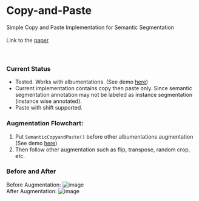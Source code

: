 # Copy-and-Paste
Simple Copy and Paste Implementation for Semantic Segmentation
</br>
</br>
Link to the [paper](https://arxiv.org/abs/2012.07177) </br>
</br>
</br>

### Current Status
- Tested. Works with albumentations. (See demo [here](https://github.com/WeiChihChern/copy-and-paste/blob/main/Example/Demo.ipynb "here"))
- Current implementation contains copy then paste only. Since semantic segmentation annotation may not be labeled as instance segmentation (instance wise annotated).
- Paste with shift supported.

### Augmentation Flowchart:
1.  Put `SemanticCopyandPaste()` before other albumentations augmentation (See demo [here](https://github.com/WeiChihChern/copy-and-paste/blob/main/Example/Demo.ipynb "here"))
2. Then follow other augmentation such as flip, transpose, random crop, etc.


### Before and After
Before Augmentation:
![image](https://user-images.githubusercontent.com/40074617/113963987-9a385a00-97f8-11eb-8ee3-6c3f0bbdb426.png) </br>
After Augmentation:
![image](https://user-images.githubusercontent.com/40074617/113964055-be943680-97f8-11eb-803f-0756bfc99dbe.png)

